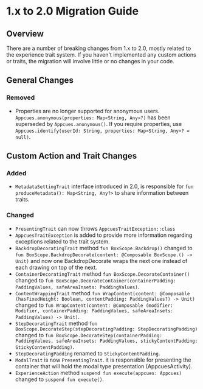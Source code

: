 # 1.x to 2.0 Migration Guide

## Overview

There are a number of breaking changes from 1.x to 2.0, mostly related to the experience trait system. If you haven't implemented any custom actions or traits, the migration will involve little or no changes in your code.

## General Changes

### Removed

- Properties are no longer supported for anonymous users. `Appcues.anonymous(properties: Map<String, Any>?)` has been superseded by `Appcues.anonymous()`. If you require properties, use `Appcues.identify(userId: String, properties: Map<String, Any>? = null)`.

## Custom Action and Trait Changes

### Added

- `MetadataSettingTrait` interface introduced in 2.0, is responsible for `fun produceMetadata(): Map<String, Any?>` to share information between traits.

### Changed

- `PresentingTrait` can now throws `AppcuesTraitException::class`
- `AppcuesTraitException` is added to provide more information regarding exceptions related to the trait system.
- `BackdropDecoratingTrait` method `fun BoxScope.Backdrop()` changed to `fun BoxScope.BackdropDecorate(content: @Composable BoxScope.() -> Unit)` and now one BackdropDecorate wraps the next one instead of each drawing on top of the next.
- `ContainerDecoratingTrait` method `fun BoxScope.DecorateContainer()` changed to `fun BoxScope.DecorateContainer(containerPadding: PaddingValues, safeAreaInsets: PaddingValues)`.
- `ContentWrappingTrait` method `fun WrapContent(content: @Composable (hasFixedHeight: Boolean, contentPadding: PaddingValues?) -> Unit)` changed to `fun WrapContent(content: @Composable (modifier: Modifier, containerPadding: PaddingValues, safeAreaInsets: PaddingValues) -> Unit)`.
- `StepDecoratingTrait` method `fun BoxScope.DecorateStep(stepDecoratingPadding: StepDecoratingPadding)` changed to `fun BoxScope.DecorateStep(containerPadding: PaddingValues, safeAreaInsets: PaddingValues, stickyContentPadding: StickyContentPadding)`.
- `StepDecoratingPadding` renamed to `StickyContentPadding`.
- `ModalTrait` is now `PresentingTrait`. it is responsible for presenting the container that will hold the modal type presentation (AppcuesActivity).
- `ExperienceAction` method `suspend fun execute(appcues: Appcues)` changed to `suspend fun execute()`.
